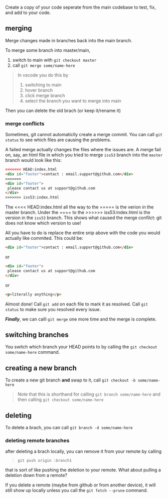Create a copy of your code seperate from the main codebase to test, fix, and add to your code.

## merging

Merge changes made in branches back into the main branch. 

To merge some branch into master/main, 
1. switch to main with `git checkout master`
2. call `git merge some/name-here`

> In vscode you do this by 
> 1. switching to main
> 2. hover branch
> 3. click merge branch
> 4. select the branch you want to merge into main

Then you can delete the old brach (or keep it/rename it)

### merge conflicts

Sometimes, git cannot automaticlly create a merge commit. You can call `git status` to see which files are causing the problems.

A failed merge actually changes the files where the issues are.
A merge fail on, say, an html file in which you tried to merge `iss53` branch into the `master` branch
would look like this:

```html
<<<<<<< HEAD:index.html
<div id="footer">contact : email.support@github.com</div>
=======
<div id="footer">
 please contact us at support@github.com
</div>
>>>>>>> iss53:index.html
```

The <<<< HEAD:index.html all the way to the \=\=\=\=\= is the verion in the master branch. Under the ==== to the >>>>>> iss53:index.html is the version in the `iss53` branch. This shows what caused the merge confilct: git does not know which version to use!

All you have to do is replace the entire snip above with the code you would actually like commited. This could be:

```html
<div id="footer">contact : email.support@github.com</div>
```
or
```html
<div id="footer">
 please contact us at support@github.com
</div>
```
or
```html
<p>literally anything</p>
```

Almost done! Call `git add` on each file to mark it as resolved. Call `git status` to make sure you resolved every issue.

***Finally***, we can calll `git merge` one more time and the merge is complete.

## switching branches

You switch which branch your HEAD points to by calling the `git checkout some/name-here` command.  

## creating a new branch

To create a new git branch **and** swap to it, call `git checkout -b some/name-here`

> Note that this is shorthand for calling
> `git branch some/name-here` and then calling `git checkout some/name-here`


## deleting

To delete a brach, you can call `git branch -d some/name-here`

### deleting remote branches

after deleting a brach locally, you can remove it from your remote by calling

> 
> `git push origin :branch1`
> 

that is sort of like pushing the deletion to your remote. What about pulling a deletion down from a remote?

If you delete a remote (maybe from github or from another device), it will still show up locally unless you call the 
`git fetch --prune` command.

